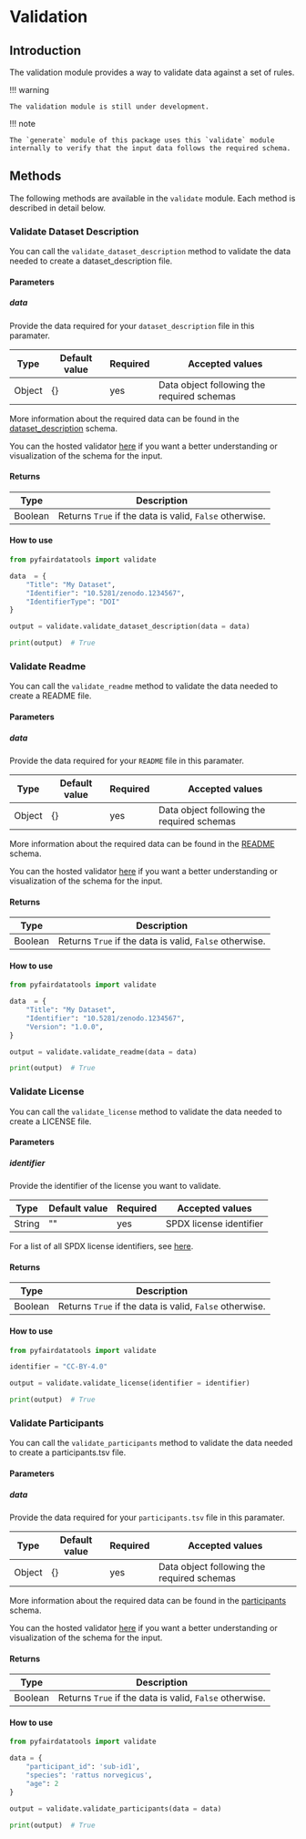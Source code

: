 # Validation

## Introduction

The validation module provides a way to validate data against a set of rules.

!!! warning

    The validation module is still under development.

!!! note

    The `generate` module of this package uses this `validate` module internally to verify that the input data follows the required schema.

## Methods

The following methods are available in the `validate` module. Each method is described in detail below.

### Validate Dataset Description

You can call the `validate_dataset_description` method to validate the data needed to create a dataset_description file.

#### Parameters

##### data

Provide the data required for your `dataset_description` file in this paramater.

| Type   | Default value | Required | Accepted values                            |
| ------ | ------------- | -------- | ------------------------------------------ |
| Object | {}            | yes      | Data object following the required schemas |

More information about the required data can be found in the [dataset_description](https://github.com/AI-READI/high-level-dataset-structure/blob/specifications/main/v1.0.0/schemas/dataset_description.schema.json) schema.

You can the hosted validator [here](https://www.jsonschemavalidator.net/s/aNSmlcv1) if you want a better understanding or visualization of the schema for the input.

#### Returns

| Type    | Description                                             |
| ------- | ------------------------------------------------------- |
| Boolean | Returns `True` if the data is valid, `False` otherwise. |

#### How to use

```python
from pyfairdatatools import validate

data  = {
    "Title": "My Dataset",
    "Identifier": "10.5281/zenodo.1234567",
    "IdentifierType": "DOI"
}

output = validate.validate_dataset_description(data = data)

print(output)  # True
```

### Validate Readme

You can call the `validate_readme` method to validate the data needed to create a README file.

#### Parameters

##### data

Provide the data required for your `README` file in this paramater.

| Type   | Default value | Required | Accepted values                            |
| ------ | ------------- | -------- | ------------------------------------------ |
| Object | {}            | yes      | Data object following the required schemas |

More information about the required data can be found in the [README](../schemas/README.md) schema.

You can the hosted validator [here](https://www.jsonschemavalidator.net/s/aNSmlcv1) if you want a better understanding or visualization of the schema for the input.

#### Returns

| Type    | Description                                             |
| ------- | ------------------------------------------------------- |
| Boolean | Returns `True` if the data is valid, `False` otherwise. |

#### How to use

```python
from pyfairdatatools import validate

data  = {
    "Title": "My Dataset",
    "Identifier": "10.5281/zenodo.1234567",
    "Version": "1.0.0",
}

output = validate.validate_readme(data = data)

print(output)  # True
```

### Validate License

You can call the `validate_license` method to validate the data needed to create a LICENSE file.

#### Parameters

##### identifier

Provide the identifier of the license you want to validate.

| Type   | Default value | Required | Accepted values         |
| ------ | ------------- | -------- | ----------------------- |
| String | ""            | yes      | SPDX license identifier |

For a list of all SPDX license identifiers, see [here](https://spdx.org/licenses/).

#### Returns

| Type    | Description                                             |
| ------- | ------------------------------------------------------- |
| Boolean | Returns `True` if the data is valid, `False` otherwise. |

#### How to use

```python
from pyfairdatatools import validate

identifier = "CC-BY-4.0"

output = validate.validate_license(identifier = identifier)

print(output)  # True
```

### Validate Participants

You can call the `validate_participants` method to validate the data needed to create a participants.tsv file.

#### Parameters

##### data

Provide the data required for your `participants.tsv` file in this paramater.

| Type   | Default value | Required | Accepted values                            |
| ------ | ------------- | -------- | ------------------------------------------ |
| Object | {}            | yes      | Data object following the required schemas |

More information about the required data can be found in the [participants](../schemas/participants.md) schema.

You can the hosted validator [here](https://www.jsonschemavalidator.net/s/aNSmlcv1) if you want a better understanding or visualization of the schema for the input.

#### Returns

| Type    | Description                                             |
| ------- | ------------------------------------------------------- |
| Boolean | Returns `True` if the data is valid, `False` otherwise. |

#### How to use

```python
from pyfairdatatools import validate

data = {
    "participant_id": 'sub-id1',
    "species": 'rattus norvegicus',
    "age": 2
}

output = validate.validate_participants(data = data)

print(output)  # True
```

